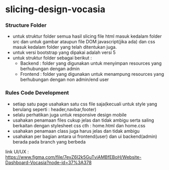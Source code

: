 # slicing-design-vocasia

### Structure Folder

- untuk struktur folder semua hasil slicing file html masuk kedalam folder src dan untuk gambar ataupun file DOM javascript(jika ada) dan css masuk kedalam folder yang telah ditentukan juga.
- untuk versi bootstrap yang dipakai adalah versi 5
- untuk struktur folder sebagai berikut :
  - Backend : folder yang digunakan untuk menyimpan resources yang berhubungan dengan admin
  - Frontend : folder yang digunakan untuk menampung resources yang berhubungan dengan non admin/end user

### Rules Code Development

- setiap satu page usahakan satu css file saja(kecuali untuk style yang berulang seperti : header,navbar,footer)
- selalu perhatikan juga untuk responsive design mobile
- usahakan penamaan files cukup jelas dan tidak ambigu serta saling berkaitan dengan stylesheet css cth : home.html dan home.css
- usahakan penamaan class juga harus jelas dan tidak ambigu
- usahakan per bagian antara ui frontend(user) dan ui backend(admin) berada pada branch yang berbeda


link UI/UX : https://www.figma.com/file/7evZ6I2k5GuTviAMBfEBoH/Website-Dashboard-Vocasia?node-id=37%3A378